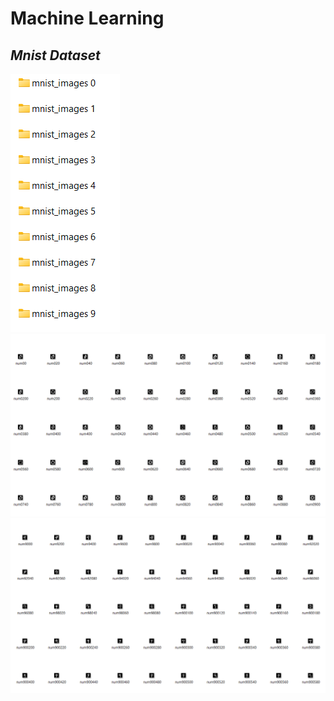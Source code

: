 # Machine Learning
## **_Mnist Dataset_**

![folders.png](Assignment1%2Fimages%2Foutput%2Ffolders.png)
![0.png](Assignment1%2Fimages%2Foutput%2F0.png)
![9.png](Assignment1%2Fimages%2Foutput%2F9.png)


